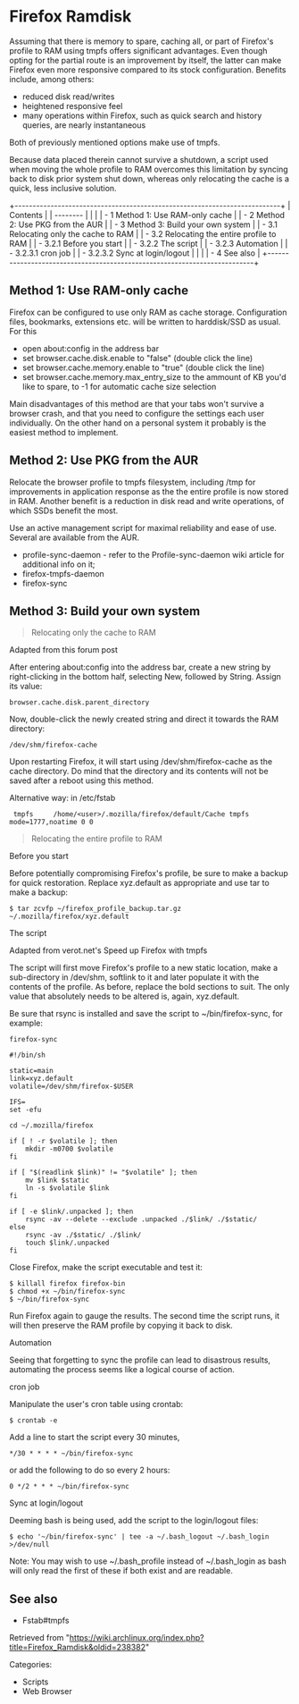 Firefox Ramdisk
===============

Assuming that there is memory to spare, caching all, or part of
Firefox's profile to RAM using tmpfs offers significant advantages. Even
though opting for the partial route is an improvement by itself, the
latter can make Firefox even more responsive compared to its stock
configuration. Benefits include, among others:

-   reduced disk read/writes
-   heightened responsive feel
-   many operations within Firefox, such as quick search and history
    queries, are nearly instantaneous

Both of previously mentioned options make use of tmpfs.

Because data placed therein cannot survive a shutdown, a script used
when moving the whole profile to RAM overcomes this limitation by
syncing back to disk prior system shut down, whereas only relocating the
cache is a quick, less inclusive solution.

+--------------------------------------------------------------------------+
| Contents                                                                 |
| --------                                                                 |
|                                                                          |
| -   1 Method 1: Use RAM-only cache                                       |
| -   2 Method 2: Use PKG from the AUR                                     |
| -   3 Method 3: Build your own system                                    |
|     -   3.1 Relocating only the cache to RAM                             |
|     -   3.2 Relocating the entire profile to RAM                         |
|         -   3.2.1 Before you start                                       |
|         -   3.2.2 The script                                             |
|         -   3.2.3 Automation                                             |
|             -   3.2.3.1 cron job                                         |
|             -   3.2.3.2 Sync at login/logout                             |
|                                                                          |
| -   4 See also                                                           |
+--------------------------------------------------------------------------+

Method 1: Use RAM-only cache
----------------------------

Firefox can be configured to use only RAM as cache storage.
Configuration files, bookmarks, extensions etc. will be written to
harddisk/SSD as usual. For this

-   open about:config in the address bar
-   set browser.cache.disk.enable to "false" (double click the line)
-   set browser.cache.memory.enable to "true" (double click the line)
-   set browser.cache.memory.max_entry_size to the ammount of KB you'd
    like to spare, to -1 for automatic cache size selection

Main disadvantages of this method are that your tabs won't survive a
browser crash, and that you need to configure the settings each user
individually. On the other hand on a personal system it probably is the
easiest method to implement.

Method 2: Use PKG from the AUR
------------------------------

Relocate the browser profile to tmpfs filesystem, including /tmp for
improvements in application response as the the entire profile is now
stored in RAM. Another benefit is a reduction in disk read and write
operations, of which SSDs benefit the most.

Use an active management script for maximal reliability and ease of use.
Several are available from the AUR.

-   profile-sync-daemon - refer to the Profile-sync-daemon wiki article
    for additional info on it;
-   firefox-tmpfs-daemon
-   firefox-sync

Method 3: Build your own system
-------------------------------

> Relocating only the cache to RAM

Adapted from this forum post

After entering about:config into the address bar, create a new string by
right-clicking in the bottom half, selecting New, followed by String.
Assign its value:

    browser.cache.disk.parent_directory

Now, double-click the newly created string and direct it towards the RAM
directory:

    /dev/shm/firefox-cache

Upon restarting Firefox, it will start using /dev/shm/firefox-cache as
the cache directory. Do mind that the directory and its contents will
not be saved after a reboot using this method.

Alternative way: in /etc/fstab

     tmpfs     /home/<user>/.mozilla/firefox/default/Cache tmpfs mode=1777,noatime 0 0

> Relocating the entire profile to RAM

Before you start

Before potentially compromising Firefox's profile, be sure to make a
backup for quick restoration. Replace xyz.default as appropriate and use
tar to make a backup:

    $ tar zcvfp ~/firefox_profile_backup.tar.gz ~/.mozilla/firefox/xyz.default

The script

Adapted from verot.net's Speed up Firefox with tmpfs

The script will first move Firefox's profile to a new static location,
make a sub-directory in /dev/shm, softlink to it and later populate it
with the contents of the profile. As before, replace the bold sections
to suit. The only value that absolutely needs to be altered is, again,
xyz.default.

Be sure that rsync is installed and save the script to
~/bin/firefox-sync, for example:

    firefox-sync

    #!/bin/sh

    static=main
    link=xyz.default
    volatile=/dev/shm/firefox-$USER

    IFS=
    set -efu

    cd ~/.mozilla/firefox

    if [ ! -r $volatile ]; then
    	mkdir -m0700 $volatile
    fi

    if [ "$(readlink $link)" != "$volatile" ]; then
    	mv $link $static
    	ln -s $volatile $link
    fi

    if [ -e $link/.unpacked ]; then
    	rsync -av --delete --exclude .unpacked ./$link/ ./$static/
    else
    	rsync -av ./$static/ ./$link/
    	touch $link/.unpacked
    fi

Close Firefox, make the script executable and test it:

    $ killall firefox firefox-bin
    $ chmod +x ~/bin/firefox-sync
    $ ~/bin/firefox-sync

Run Firefox again to gauge the results. The second time the script runs,
it will then preserve the RAM profile by copying it back to disk.

Automation

Seeing that forgetting to sync the profile can lead to disastrous
results, automating the process seems like a logical course of action.

cron job

Manipulate the user's cron table using crontab:

    $ crontab -e

Add a line to start the script every 30 minutes,

    */30 * * * * ~/bin/firefox-sync

or add the following to do so every 2 hours:

    0 */2 * * * ~/bin/firefox-sync

Sync at login/logout

Deeming bash is being used, add the script to the login/logout files:

    $ echo '~/bin/firefox-sync' | tee -a ~/.bash_logout ~/.bash_login >/dev/null

Note: You may wish to use ~/.bash_profile instead of ~/.bash_login as
bash will only read the first of these if both exist and are readable.

See also
--------

-   Fstab#tmpfs

Retrieved from
"https://wiki.archlinux.org/index.php?title=Firefox_Ramdisk&oldid=238382"

Categories:

-   Scripts
-   Web Browser

